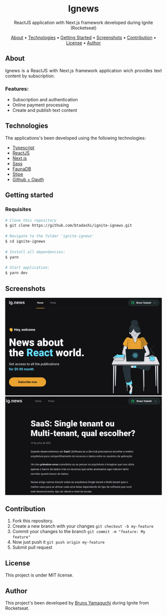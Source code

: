 <h1 align="center">Ignews</h1>
<p align="center">ReactJS application with Next.js framework developed during Ignite (Rocketseat)</p>

<p align="center">
 <a href="#about">About</a> •
 <a href="#technologies">Technologies</a> •
 <a href="getting">Getting Started</a> •
 <a href="screenshot">Screenshots</a> •
 <a href="#contribution">Contribution</a> •
 <a href="#license">License</a> •
 <a href="#author">Author</a>
</p>

## About
<p align="justify">Ignews is a ReactJS with Next.js framework application wich provides text content by subscription.</p>
<h3>Features:</h3>
<ul>
<li>Subscription and authentication</li>
<li>Online payment processing </li>
<li>Create and publish text content</li>
</ul>

## Technologies
The applications's been developed using the following technologies:
- <a href="https://www.typescriptlang.org/">Typescript</a>
- <a href="https://reactjs.org/">ReactJS</a>
- <a href="https://nextjs.org/">Next.js</a>
- <a href="https://sass-lang.com/">Sass</a>
- <a href="https://fauna.com/">FaunaDB</a>
- <a href="https://stripe.com/br">Stipe</a>
- <a href="https://docs.github.com/en/developers/apps/building-oauth-apps/authorizing-oauth-apps">Github + Oauth</a>

## Getting started
### Requisites
```bash
# Clone this repository
$ git clone https://github.com/btadashi/ignite-ignews.git

# Navigate to the folder 'ignite-ignews'
$ cd ignite-ignews

# Install all dependencies:
$ yarn

# Start application:
$ yarn dev
```

## Screenshots
 <div align="center">
  <img alt="logo" title="ignews" src="public/ignews-screenshot.png"/>
  <img alt="logo" title="ignews2" src="public/ignews-screenshot2.png"/>
</div>

## Contribution
1. Fork this repository.
2. Create a new branch with your changes ```git checkout -b my-feature```
3. Commit your changes to the branch ```git commit -m "feature: My feature"```
4. Now just push it ```git push origin my-feature```
5. Submit pull request
## License
This project is under MIT license. 
## Author
This project's been developed by <a href="https://www.linkedin.com/in/bruno-yamaguchi/">Bruno Yamaguchi</a> during Ignite from Rocketseat.
